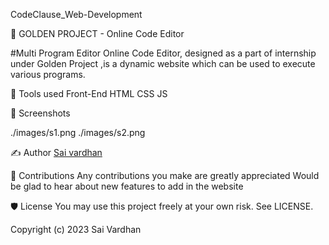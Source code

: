 CodeClause_Web-Development

📖 GOLDEN PROJECT - Online Code Editor

#Multi Program Editor
Online Code Editor, designed as a part of internship under Golden Project ,is a dynamic website which can be used to execute various programs.


📓 Tools used
Front-End
HTML
CSS
JS

👀 Screenshots

./images/s1.png
./images/s2.png


✍ Author
<a href="https://github.com/saivardhanr">Sai vardhan</a>



📌 Contributions
Any contributions you make are greatly appreciated
Would be glad to hear about new features to add in the website



🛡 License
You may use this project freely at your own risk. See LICENSE.

Copyright (c) 2023 Sai Vardhan
